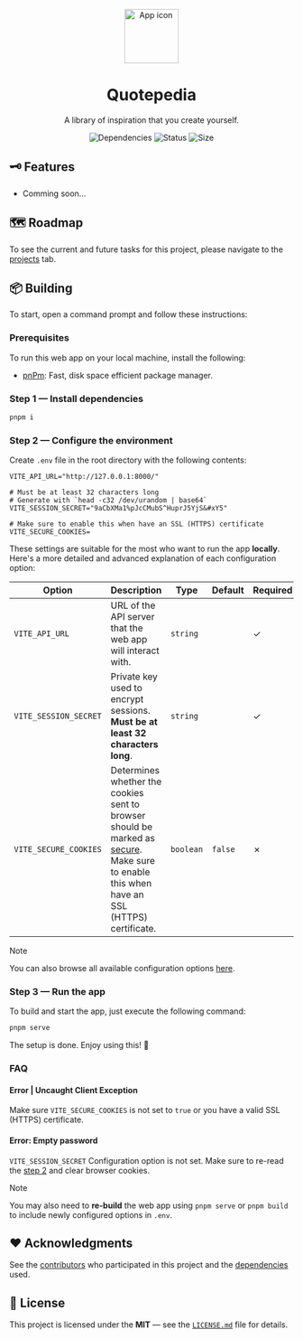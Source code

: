 <p align="center">
  <img width="96" src="https://github.com/user-attachments/assets/a7ca904e-0cd4-42cf-9b05-368b5ac250ad" alt="App icon" />
</p>

<h1 align="center">
  Quotepedia
</h1>

<p align="center">
  A library of inspiration that you create yourself.
</p>

<p align="center">
  <img src="https://img.shields.io/librariesio/github/quotepedia/web" alt="Dependencies" />
  <img src="https://img.shields.io/github/actions/workflow/status/quotepedia/web/pnpm.yaml" alt="Status" />
  <img src="https://img.shields.io/github/repo-size/quotepedia/web" alt="Size" />
</p>

## 🗝️ Features

* Comming soon…

## 🗺️ Roadmap

To see the current and future tasks for this project, please navigate to the [projects](https://github.com/quotepedia/web/projects) tab.

## 📦 Building

To start, open a command prompt and follow these instructions:

### Prerequisites

To run this web app on your local machine, install the following:

- [pnPm](https://pnpm.io/installation): Fast, disk space efficient package manager.

### Step 1 — Install dependencies

```sh
pnpm i
```

### Step 2 — Configure the environment

Create `.env` file in the root directory with the following contents:

```properties
VITE_API_URL="http://127.0.0.1:8000/"

# Must be at least 32 characters long
# Generate with `head -c32 /dev/urandom | base64`
VITE_SESSION_SECRET="9aCbXMa1%pJcCMubS^HuprJ5YjS&#xY5"

# Make sure to enable this when have an SSL (HTTPS) certificate
VITE_SECURE_COOKIES=
```

These settings are suitable for the most who want to run the app **locally**. Here's a more detailed and advanced explanation of each configuration option:

| Option                | Description                                                                                                                                                                                                                         | Type      | Default | Required |
| --------------------- | ----------------------------------------------------------------------------------------------------------------------------------------------------------------------------------------------------------------------------------- | --------- | ------- | -------- |
| `VITE_API_URL`        | URL of the API server that the web app will interact with.                                                                                                                                                                          | `string`  |         | ✓        |
| `VITE_SESSION_SECRET` | Private key used to encrypt sessions. **Must be at least 32 characters long**.                                                                                                                                                      | `string`  |         | ✓        |
| `VITE_SECURE_COOKIES` | Determines whether the cookies sent to browser should be marked as [secure](https://developer.mozilla.org/en-US/docs/Web/HTTP/Cookies#block_access_to_your_cookies). Make sure to enable this when have an SSL (HTTPS) certificate. | `boolean` | `false` | ✗        |

> [!NOTE]
> You can also browse all available configuration options [here](./src/global.d.ts).

### Step 3 — Run the app

To build and start the app, just execute the following command:

```sh
pnpm serve
```

The setup is done. Enjoy using this! 🎉

### FAQ

#### Error | Uncaught Client Exception

Make sure `VITE_SECURE_COOKIES` is not set to `true` or you have a valid SSL (HTTPS) certificate.

#### Error: Empty password

`VITE_SESSION_SECRET` Configuration option is not set. Make sure to re-read the [step 2](#step-2--configure-the-environment) and clear browser cookies.

> [!NOTE]
> You may also need to **re-build** the web app using `pnpm serve` or `pnpm build` to include newly configured options in `.env`.

## ❤️ Acknowledgments

See the [contributors](https://github.com/quotepedia/web/contributors) who participated in this project and the [dependencies](https://github.com/quotepedia/web/network/dependencies) used.

## 📜 License

This project is licensed under the **MIT** — see the [`LICENSE.md`](LICENSE.md) file for details.
